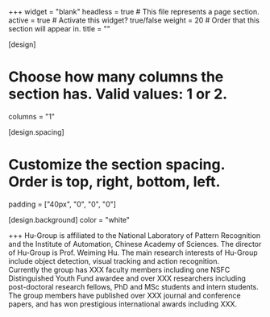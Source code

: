 +++
widget = "blank"
headless = true  # This file represents a page section.
active = true  # Activate this widget? true/false
weight = 20  # Order that this section will appear in.
title = ""

[design]
  # Choose how many columns the section has. Valid values: 1 or 2.
  columns = "1"

[design.spacing]
  # Customize the section spacing. Order is top, right, bottom, left.
  padding = ["40px", "0", "0", "0"]

[design.background]
  color = "white"

+++
Hu-Group is affiliated to the National Laboratory of Pattern Recognition and the Institute of Automation, Chinese Academy of Sciences. The director of Hu-Group is Prof. Weiming Hu. The main research interests of Hu-Group include object detection, visual tracking and action recognition.  
Currently the group has XXX faculty members including one NSFC Distinguished Youth Fund awardee and over XXX researchers including post-doctoral research fellows, PhD and MSc students and intern students.  
The group members have published over XXX journal and conference papers, and has won prestigious international awards including XXX.
